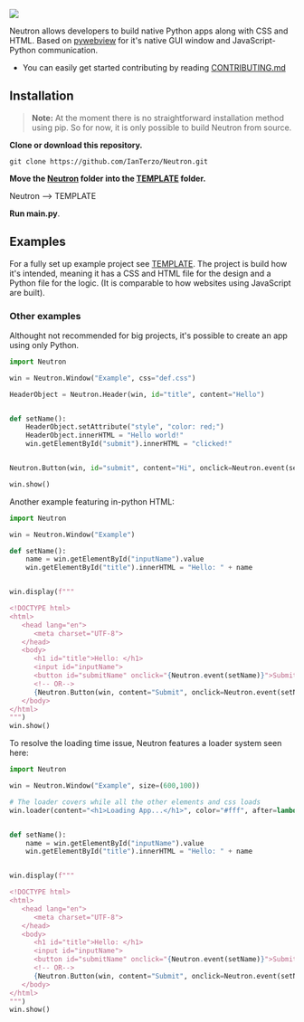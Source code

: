 ![](https://i.ibb.co/wC9LxYw/Neutron-nobg.png)

Neutron allows developers to build native Python apps along with CSS and HTML. Based on [pywebview](https://github.com/r0x0r/pywebview) for it's native GUI window and JavaScript-Python communication.

- You can easily get started contributing by reading [CONTRIBUTING.md](https://github.com/IanTerzo/Neutron/blob/main/CONTRIBUTING.md)
## Installation
> **Note:** At the moment there is no straightforward installation method using pip. So for now, it is only possible to build Neutron from source.


**Clone or download this repository.**

```
git clone https://github.com/IanTerzo/Neutron.git
```

**Move the [Neutron](https://github.com/IanTerzo/Neutron/tree/main/Neutron) folder into the [TEMPLATE](https://github.com/IanTerzo/Neutron/tree/main/TEMPLATE) folder.**

Neutron --> TEMPLATE

**Run main.py**.

## Examples

For a fully set up example project see [TEMPLATE](https://github.com/IanTerzo/Neutron/tree/main/TEMPLATE). The project is build how it's intended, meaning it has a CSS and HTML file for the design and a Python file for the logic. (It is comparable to how websites using JavaScript are built).

### Other examples

Althought not recommended for big projects, it's possible to create an app using only Python.
```py
import Neutron

win = Neutron.Window("Example", css="def.css")

HeaderObject = Neutron.Header(win, id="title", content="Hello")


def setName():
    HeaderObject.setAttribute("style", "color: red;")
    HeaderObject.innerHTML = "Hello world!"
    win.getElementById("submit").innerHTML = "clicked!"


Neutron.Button(win, id="submit", content="Hi", onclick=Neutron.event(setName))

win.show()
```

Another example featuring in-python HTML:
```py
import Neutron

win = Neutron.Window("Example")

def setName():
    name = win.getElementById("inputName").value
    win.getElementById("title").innerHTML = "Hello: " + name


win.display(f"""

<!DOCTYPE html>
<html>
   <head lang="en">
      <meta charset="UTF-8">
   </head>
   <body>
      <h1 id="title">Hello: </h1>
      <input id="inputName">
      <button id="submitName" onclick="{Neutron.event(setName)}">Submit</button>
      <!-- OR-->
      {Neutron.Button(win, content="Submit", onclick=Neutron.event(setName))}
   </body>
</html>
""")
win.show()
```

To resolve the loading time issue, Neutron features a loader system seen here:
```py
import Neutron

win = Neutron.Window("Example", size=(600,100))

# The loader covers while all the other elements and css loads
win.loader(content="<h1>Loading App...</h1>", color="#fff", after=lambda: win.toggle_fullscreen())


def setName():
    name = win.getElementById("inputName").value
    win.getElementById("title").innerHTML = "Hello: " + name


win.display(f"""

<!DOCTYPE html>
<html>
   <head lang="en">
      <meta charset="UTF-8">
   </head>
   <body>
      <h1 id="title">Hello: </h1>
      <input id="inputName">
      <button id="submitName" onclick="{Neutron.event(setName)}">Submit</button>
      <!-- OR-->
      {Neutron.Button(win, content="Submit", onclick=Neutron.event(setName))}
   </body>
</html>
""")
win.show()
```



